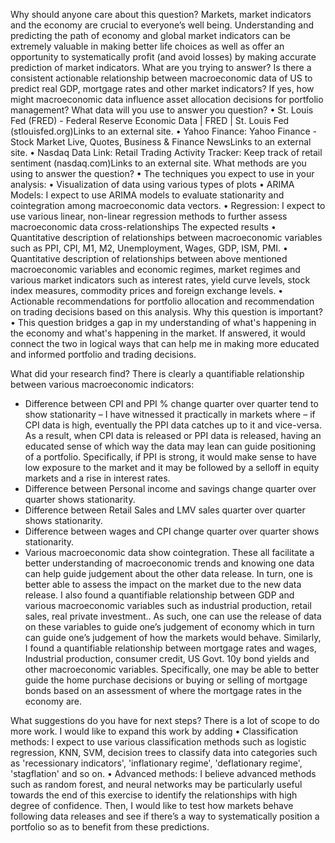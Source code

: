 Why should anyone care about this question?
Markets, market indicators and the economy are crucial to everyone’s well being. Understanding and predicting the path of economy and global market indicators can be extremely valuable in making better life choices as well as offer an opportunity to systematically profit (and avoid losses) by making accurate prediction of market indicators.
What are you trying to answer?
Is there a consistent actionable relationship between macroeconomic data of US to predict real GDP, mortgage rates and other market indicators? If yes, how might macroeconomic data influence asset allocation decisions for portfolio management?
What data will you use to answer you question?
•	St. Louis Fed (FRED) - Federal Reserve Economic Data | FRED | St. Louis Fed (stlouisfed.org)Links to an external site.
•	Yahoo Finance: Yahoo Finance - Stock Market Live, Quotes, Business & Finance NewsLinks to an external site.
•	Nasdaq Data Link: Retail Trading Activity Tracker: Keep track of retail sentiment (nasdaq.com)Links to an external site. 
What methods are you using to answer the question?
•	The techniques you expect to use in your analysis:
•	Visualization of data using various types of plots
•	ARIMA Models: I expect to use ARIMA models to evaluate stationarity and cointegration among macroeconomic data vectors.
•	Regression: I expect to use various linear, non-linear regression methods to further assess macroeconomic data cross-relationships
The expected results
•	Quantitative description of relationships between macroeconomic variables such as PPI, CPI, M1, M2, Unemployment, Wages, GDP, ISM, PMI.
•	Quantitative description of relationships between above mentioned macroeconomic variables and economic regimes, market regimes and various market indicators such as interest rates, yield curve levels, stock index measures, commodity prices and foreign exchange levels.
•	Actionable recommendations for portfolio allocation and recommendation on trading decisions based on this analysis.
Why this question is important?
•	This question bridges a gap in my understanding of what's happening in the economy and what's happening in the market. If answered, it would connect the two in logical ways that can help me in making more educated and informed portfolio and trading decisions.

What did your research find?
There is clearly a quantifiable relationship between various macroeconomic indicators:
-	Difference between CPI and PPI % change quarter over quarter tend to show stationarity – I have witnessed it practically in markets where – if CPI data is high, eventually the PPI data catches up to it and vice-versa. As a result, when CPI data is released or PPI data is released, having an educated sense of which way the data may lean can guide positioning of a portfolio. Specifically, if PPI is strong, it would make sense to have low exposure to the market and it may be followed by a selloff in equity markets and a rise in interest rates.
-	Difference between Personal income and savings change quarter over quarter shows stationarity.
-	Difference between Retail Sales and LMV sales quarter over quarter shows stationarity.
-	Difference between wages and CPI change quarter over quarter shows stationarity.
-	Various macroeconomic data show cointegration.
These all facilitate a better understanding of macroeconomic trends and knowing one data can help guide judgement about the other data release. In turn, one is better able to assess the impact on the market due to the new data release.
I also found a quantifiable relationship between GDP and various macroeconomic variables such as industrial production, retail sales, real private investment.. As such, one can use the release of data on these variables to guide one’s judgement of economy which in turn can guide one’s judgement of how the markets would behave.
Similarly, I found a quantifiable relationship between mortgage rates and wages, Industrial production, consumer credit, US Govt. 10y bond yields and other macroeconomic variables. Specifically, one may be able to better guide the home purchase decisions or buying or selling of mortgage bonds based on an assessment of where the mortgage rates in the economy are.

What suggestions do you have for next steps?
There is a lot of scope to do more work. I would like to expand this work by adding
•	Classification methods: I expect to use various classification methods such as logistic regression, KNN, SVM, decision trees to classify data into categories such as 'recessionary indicators', 'inflationary regime', 'deflationary regime', 'stagflation' and so on.
•	Advanced methods: I believe advanced methods such as random forest, and neural networks may be particularly useful towards the end of this exercise to identify the relationships with high degree of confidence.
Then, I would like to test how markets behave following data releases and see if there’s a way to systematically position a portfolio so as to benefit from these predictions.

